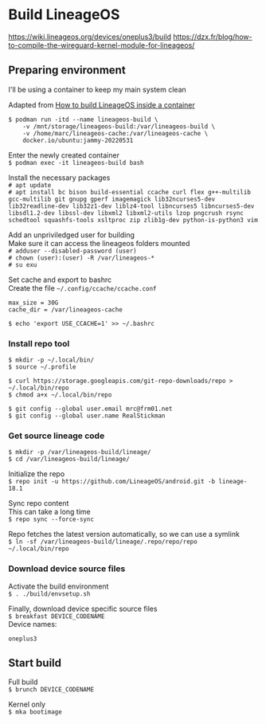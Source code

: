 # Build LineageOS
https://wiki.lineageos.org/devices/oneplus3/build
https://dzx.fr/blog/how-to-compile-the-wireguard-kernel-module-for-lineageos/

## Preparing environment
I'll be using a container to keep my main system clean  

Adapted from [How to build LineageOS inside a container](https://dzx.fr/blog/how-to-build-lineageos-inside-a-container/)  

```
$ podman run -itd --name lineageos-build \
    -v /mnt/storage/lineageos-build:/var/lineageos-build \
    -v /home/marc/lineageos-cache:/var/lineageos-cache \
    docker.io/ubuntu:jammy-20220531
```

Enter the newly created container  
`$ podman exec -it lineageos-build bash`  

Install the necessary packages  
`# apt update`  
`# apt install bc bison build-essential ccache curl flex g++-multilib gcc-multilib git gnupg gperf imagemagick lib32ncurses5-dev lib32readline-dev lib32z1-dev liblz4-tool libncurses5 libncurses5-dev libsdl1.2-dev libssl-dev libxml2 libxml2-utils lzop pngcrush rsync schedtool squashfs-tools xsltproc zip zlib1g-dev python-is-python3 vim`  

Add an unpriviledged user for building  
Make sure it can access the lineageos folders mounted  
`# adduser --disabled-password (user)`  
`# chown (user):(user) -R /var/lineageos-*`  
`# su exu`  

Set cache and export to bashrc  
Create the file `~/.config/ccache/ccache.conf`  
```
max_size = 30G
cache_dir = /var/lineageos-cache
```

`$ echo 'export USE_CCACHE=1' >> ~/.bashrc`  

### Install repo tool
```
$ mkdir -p ~/.local/bin/
$ source ~/.profile
```

```
$ curl https://storage.googleapis.com/git-repo-downloads/repo > ~/.local/bin/repo
$ chmod a+x ~/.local/bin/repo
```

```
$ git config --global user.email mrc@frm01.net
$ git config --global user.name RealStickman
```

### Get source lineage code
```
$ mkdir -p /var/lineageos-build/lineage/
$ cd /var/lineageos-build/lineage/
```

Initialize the repo  
`$ repo init -u https://github.com/LineageOS/android.git -b lineage-18.1`  

Sync repo content  
This can take a long time  
`$ repo sync --force-sync`  

Repo fetches the latest version automatically, so we can use a symlink  
`$ ln -sf /var/lineageos-build/lineage/.repo/repo/repo ~/.local/bin/repo`  

### Download device source files
Activate the build environment  
`$ . ./build/envsetup.sh`  

Finally, download device specific source files  
`$ breakfast DEVICE_CODENAME`  
Device names:  
```
oneplus3
```

## Start build
Full build  
`$ brunch DEVICE_CODENAME`  

Kernel only  
`$ mka bootimage`  

